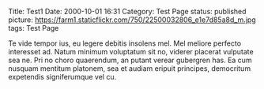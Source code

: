 Title: Test1
Date: 2000-10-01 16:31
Category: Test Page
status: published
picture: https://farm1.staticflickr.com/750/22500032806_e1e7d85a8d_m.jpg
tags: Test Page


Te vide tempor ius, eu legere debitis insolens mel. Mel meliore perfecto interesset ad. Natum minimum voluptatum sit no, viderer placerat vulputate sea ne. Pri no choro quaerendum, an putant verear gubergren has. Ea cum nusquam mentitum platonem, sea et audiam eripuit principes, democritum expetendis signiferumque vel cu.
